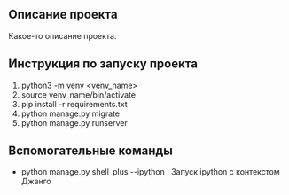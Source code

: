 ## Описание проекта
Какое-то описание проекта.

## Инструкция по запуску проекта
1. python3 -m venv <venv_name>
2. source venv_name/bin/activate
3. pip install -r requirements.txt
4. python manage.py migrate
5. python manage.py runserver

## Вспомогательные команды
- python manage.py shell_plus --ipython : Запуск ipython с контекстом Джанго